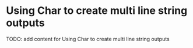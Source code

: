# Using Char to create multi line string outputs

TODO: add content for Using Char to create multi line string outputs
